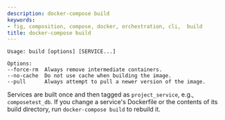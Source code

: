```yaml
---
description: docker-compose build
keywords:
- fig, composition, compose, docker, orchestration, cli,  build
title: docker-compose build
---
```


```
Usage: build [options] [SERVICE...]

Options:
--force-rm  Always remove intermediate containers.
--no-cache  Do not use cache when building the image.
--pull      Always attempt to pull a newer version of the image.
```

Services are built once and then tagged as `project_service`, e.g.,
`composetest_db`. If you change a service's Dockerfile or the contents of its
build directory, run `docker-compose build` to rebuild it.
